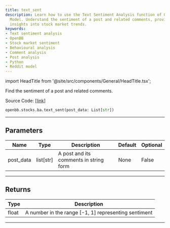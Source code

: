 ```yaml
---
title: text_sent
description: Learn how to use the Text Sentiment Analysis function of OpenBB's Reddit
  Model. Understand the sentiment of a post and related comments, providing valuable
  insights into stock market trends.
keywords:
- Text sentiment analysis
- OpenBB
- Stock market sentiment
- Behavioural analysis
- Comment analysis
- Post analysis
- Python
- Reddit model
---
```


import HeadTitle from '@site/src/components/General/HeadTitle.tsx';

<HeadTitle title="stocks.ba.text_sent - Reference | OpenBB SDK Docs" />

Find the sentiment of a post and related comments.

Source Code: [[link](https://github.com/OpenBB-finance/OpenBBTerminal/tree/main/openbb_terminal/common/behavioural_analysis/reddit_model.py#L1049)]

```python
openbb.stocks.ba.text_sent(post_data: List[str])
```

---

## Parameters

| Name | Type | Description | Default | Optional |
| ---- | ---- | ----------- | ------- | -------- |
| post_data | list[str] | A post and its comments in string form | None | False |


---

## Returns

| Type | Description |
| ---- | ----------- |
| float | A number in the range [-1, 1] representing sentiment |
---
